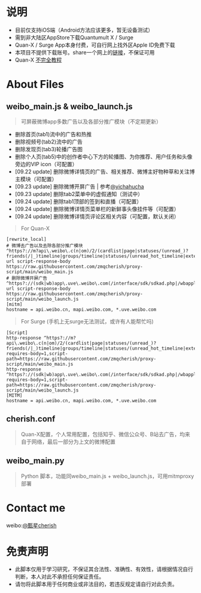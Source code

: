 # 说明

- 目前仅支持iOS端（Android方法应该更多，暂无设备测试）
- 需到非大陆区AppStore下载Quantumult X / Surge
- Quan-X / Surge App本身付费，可自行网上找外区Apple ID免费下载
- 本项目不提供下载账号。share一个网上的[链接](https://id1314.com/?p=45)，不保证可用
- Quan-X [不完全教程](https://www.notion.so/Quantumult-X-1d32ddc6e61c4892ad2ec5ea47f00917)
# About Files

## weibo_main.js & weibo_launch.js
> 可屏蔽微博app多数广告以及各部分推广模块（不定期更新）
- 删除首页(tab1)流中的广告和热推
- 删除视频号(tab2)流中的广告
- 删除发现页(tab3)轮播广告图
- 删除个人页(tab5)中的创作者中心下方的轮播图、为你推荐、用户任务和头像旁边的VIP icon（可配置）
- [09.22 update] 删除微博详情页的广告、相关推荐、微博主好物种草和关注博主模块（可配置）
- [09.23 update] 删除微博开屏广告 | 参考[@yichahucha](https://github.com/yichahucha/surge/blob/master/wb_launch.js)
- [09.23 update] 删除tab2菜单中的虚假通知（测试中）
- [09.24 update] 删除tab1顶部的签到和直播（可配置）
- [09.24 update] 删除微博详情页菜单栏的新鲜事头像挂件等（可配置）
- [09.24 update] 删除微博详情页评论区相关内容（可配置，默认关闭）
> For Quan-X
```properties
[rewrite_local]
# 微博去广告以及去除各部分推广模块
^https?://m?api\.weibo\.c(n|om)/2/(cardlist|page|statuses/(unread_)?friends(/|_)timeline|groups/timeline|statuses/(unread_hot_timeline|extend)|profile/me|video/(community_tab|remind_info)|checkin/show|\!/live/media_homelist|comments/build_comments) url script-response-body https://raw.githubusercontent.com/zmqcherish/proxy-script/main/weibo_main.js
# 删除微博开屏广告
^https?://(sdk|wb)app\.uve\.weibo\.com(/interface/sdk/sdkad.php|/wbapplua/wbpullad.lua) url script-response-body https://raw.githubusercontent.com/zmqcherish/proxy-script/main/weibo_launch.js
[mitm]
hostname = api.weibo.cn, mapi.weibo.com, *.uve.weibo.com
```

> For Surge (手机上无surge无法测试，或许有人能帮忙吗)
```properties
[Script]
http-response ^https?://m?api\.weibo\.c(n|om)/2/(cardlist|page|statuses/(unread_)?friends(/|_)timeline|groups/timeline|statuses/(unread_hot_timeline|extend)|profile/me|video/(community_tab|remind_info)|checkin/show|\!/live/media_homelist) requires-body=1,script-path=https://raw.githubusercontent.com/zmqcherish/proxy-script/main/weibo_main.js
http-response ^https?://(sdk|wb)app\.uve\.weibo\.com(/interface/sdk/sdkad.php|/wbapplua/wbpullad.lua) requires-body=1,script-path=https://raw.githubusercontent.com/zmqcherish/proxy-script/main/weibo_launch.js
[MITM]
hostname = api.weibo.cn, mapi.weibo.com, *.uve.weibo.com
```
## cherish.conf
> Quan-X配置，个人常用配置，包括知乎、微信公众号、B站去广告，均来自于网络，最后一部分为上文的微博配置

## weibo_main.py
> Python 脚本，功能同weibo_main.js + weibo_launch.js，可用mitmproxy部署



# Contact me
weibo:[@甄星cherish](https://weibo.com/zmqcherish)

# 免责声明
- 此脚本仅用于学习研究，不保证其合法性、准确性、有效性，请根据情况自行判断，本人对此不承担任何保证责任。
- 请勿将此脚本用于任何商业或非法目的，若违反规定请自行对此负责。
